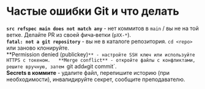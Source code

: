 # Частые ошибки Git и что делать

**`src refspec main does not match any`** - нет коммитов в `main` / вы не на той ветке. Делайте PR из своей фича‑ветки (`pXX-*`).  
**`fatal: not a git repository`** - вы не в каталоге репозитория. `cd <repo>` или заново клонируйте.  
**Permission denied (publickey)`** - настройте SSH ключ или используйте HTTPS с токеном.  
**Merge conflict** - откройте файлы с конфликтами, решите вручную, затем `git add` и `git commit`.  
**Secrets в коммите** - удалите файл, перепишите историю (при необходимости), инвалидируйте секрет, сообщите преподавателю.
